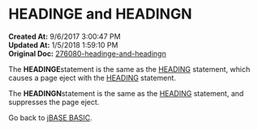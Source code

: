 # HEADINGE and HEADINGN

**Created At:** 9/6/2017 3:00:47 PM  
**Updated At:** 1/5/2018 1:59:10 PM  
**Original Doc:** [276080-headinge-and-headingn](https://docs.jbase.com/36868-jbase-basic/276080-headinge-and-headingn)  


The **HEADINGE**statement is the same as the [HEADING](./../heading) statement, which causes a page eject with the [HEADING](./../heading) statement.

The **HEADINGN**statement is the same as the [HEADING](./../heading) statement, and suppresses the page eject.

Go back to [jBASE BASIC](./../jbase-basic-programmers-reference-guide).
